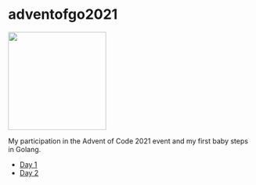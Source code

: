 # adventofgo2021

<img src="https://cdn.golang.christmas/images/golang-2.svg" width="200">

My participation in the Advent of Code 2021 event and my first baby steps in Golang.

- [Day 1](cmd/day1)
- [Day 2](cmd/day2)